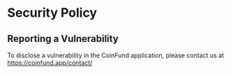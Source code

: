 # Security Policy

## Reporting a Vulnerability

To disclose a vulnerability in the CoinFund application, please contact us at https://coinfund.app/contact/

